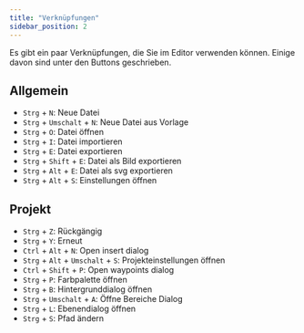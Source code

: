 ```yaml
---
title: "Verknüpfungen"
sidebar_position: 2
---
```


Es gibt ein paar Verknüpfungen, die Sie im Editor verwenden können. Einige davon sind unter den Buttons geschrieben.

## Allgemein

* `Strg` + `N`: Neue Datei
* `Strg` + `Umschalt` + `N`: Neue Datei aus Vorlage
* `Strg` + `O`: Datei öffnen
* `Strg` + `I`: Datei importieren
* `Strg` + `E`: Datei exportieren
* `Strg` + `Shift` + `E`: Datei als Bild exportieren
* `Strg` + `Alt` + `E`: Datei als svg exportieren
* `Strg` + `Alt` + `S`: Einstellungen öffnen

## Projekt

* `Strg` + `Z`: Rückgängig
* `Strg` + `Y`: Erneut
* `Ctrl` + `Alt` + `N`: Open insert dialog
* `Strg` + `Alt` + `Umschalt` + `S`: Projekteinstellungen öffnen
* `Ctrl` + `Shift` + `P`: Open waypoints dialog
* `Strg` + `P`: Farbpalette öffnen
* `Strg` + `B`: Hintergrunddialog öffnen
* `Strg` + `Umschalt` + `A`: Öffne Bereiche Dialog
* `Strg` + `L`: Ebenendialog öffnen
* `Strg` + `S`: Pfad ändern
